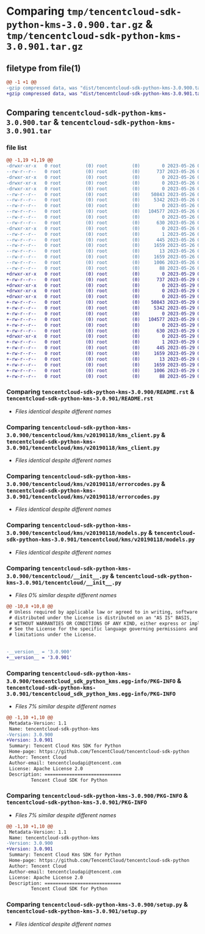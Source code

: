 # Comparing `tmp/tencentcloud-sdk-python-kms-3.0.900.tar.gz` & `tmp/tencentcloud-sdk-python-kms-3.0.901.tar.gz`

## filetype from file(1)

```diff
@@ -1 +1 @@
-gzip compressed data, was "dist/tencentcloud-sdk-python-kms-3.0.900.tar", last modified: Fri May 26 02:22:04 2023, max compression
+gzip compressed data, was "dist/tencentcloud-sdk-python-kms-3.0.901.tar", last modified: Mon May 29 02:30:58 2023, max compression
```

## Comparing `tencentcloud-sdk-python-kms-3.0.900.tar` & `tencentcloud-sdk-python-kms-3.0.901.tar`

### file list

```diff
@@ -1,19 +1,19 @@
-drwxr-xr-x   0 root         (0) root         (0)        0 2023-05-26 02:22:04.000000 tencentcloud-sdk-python-kms-3.0.900/
--rw-r--r--   0 root         (0) root         (0)      737 2023-05-26 02:22:04.000000 tencentcloud-sdk-python-kms-3.0.900/README.rst
-drwxr-xr-x   0 root         (0) root         (0)        0 2023-05-26 02:22:04.000000 tencentcloud-sdk-python-kms-3.0.900/tencentcloud/
-drwxr-xr-x   0 root         (0) root         (0)        0 2023-05-26 02:22:04.000000 tencentcloud-sdk-python-kms-3.0.900/tencentcloud/kms/
-drwxr-xr-x   0 root         (0) root         (0)        0 2023-05-26 02:22:04.000000 tencentcloud-sdk-python-kms-3.0.900/tencentcloud/kms/v20190118/
--rw-r--r--   0 root         (0) root         (0)    50843 2023-05-26 02:22:04.000000 tencentcloud-sdk-python-kms-3.0.900/tencentcloud/kms/v20190118/kms_client.py
--rw-r--r--   0 root         (0) root         (0)     5342 2023-05-26 02:22:04.000000 tencentcloud-sdk-python-kms-3.0.900/tencentcloud/kms/v20190118/errorcodes.py
--rw-r--r--   0 root         (0) root         (0)        0 2023-05-26 02:22:04.000000 tencentcloud-sdk-python-kms-3.0.900/tencentcloud/kms/v20190118/__init__.py
--rw-r--r--   0 root         (0) root         (0)   104577 2023-05-26 02:22:04.000000 tencentcloud-sdk-python-kms-3.0.900/tencentcloud/kms/v20190118/models.py
--rw-r--r--   0 root         (0) root         (0)        0 2023-05-26 02:22:04.000000 tencentcloud-sdk-python-kms-3.0.900/tencentcloud/kms/__init__.py
--rw-r--r--   0 root         (0) root         (0)      630 2023-05-26 02:22:04.000000 tencentcloud-sdk-python-kms-3.0.900/tencentcloud/__init__.py
-drwxr-xr-x   0 root         (0) root         (0)        0 2023-05-26 02:22:04.000000 tencentcloud-sdk-python-kms-3.0.900/tencentcloud_sdk_python_kms.egg-info/
--rw-r--r--   0 root         (0) root         (0)        1 2023-05-26 02:22:04.000000 tencentcloud-sdk-python-kms-3.0.900/tencentcloud_sdk_python_kms.egg-info/dependency_links.txt
--rw-r--r--   0 root         (0) root         (0)      445 2023-05-26 02:22:04.000000 tencentcloud-sdk-python-kms-3.0.900/tencentcloud_sdk_python_kms.egg-info/SOURCES.txt
--rw-r--r--   0 root         (0) root         (0)     1659 2023-05-26 02:22:04.000000 tencentcloud-sdk-python-kms-3.0.900/tencentcloud_sdk_python_kms.egg-info/PKG-INFO
--rw-r--r--   0 root         (0) root         (0)       13 2023-05-26 02:22:04.000000 tencentcloud-sdk-python-kms-3.0.900/tencentcloud_sdk_python_kms.egg-info/top_level.txt
--rw-r--r--   0 root         (0) root         (0)     1659 2023-05-26 02:22:04.000000 tencentcloud-sdk-python-kms-3.0.900/PKG-INFO
--rw-r--r--   0 root         (0) root         (0)     1006 2023-05-26 02:22:04.000000 tencentcloud-sdk-python-kms-3.0.900/setup.py
--rw-r--r--   0 root         (0) root         (0)       88 2023-05-26 02:22:04.000000 tencentcloud-sdk-python-kms-3.0.900/setup.cfg
+drwxr-xr-x   0 root         (0) root         (0)        0 2023-05-29 02:30:58.000000 tencentcloud-sdk-python-kms-3.0.901/
+-rw-r--r--   0 root         (0) root         (0)      737 2023-05-29 02:30:58.000000 tencentcloud-sdk-python-kms-3.0.901/README.rst
+drwxr-xr-x   0 root         (0) root         (0)        0 2023-05-29 02:30:58.000000 tencentcloud-sdk-python-kms-3.0.901/tencentcloud/
+drwxr-xr-x   0 root         (0) root         (0)        0 2023-05-29 02:30:58.000000 tencentcloud-sdk-python-kms-3.0.901/tencentcloud/kms/
+drwxr-xr-x   0 root         (0) root         (0)        0 2023-05-29 02:30:58.000000 tencentcloud-sdk-python-kms-3.0.901/tencentcloud/kms/v20190118/
+-rw-r--r--   0 root         (0) root         (0)    50843 2023-05-29 02:30:58.000000 tencentcloud-sdk-python-kms-3.0.901/tencentcloud/kms/v20190118/kms_client.py
+-rw-r--r--   0 root         (0) root         (0)     5342 2023-05-29 02:30:58.000000 tencentcloud-sdk-python-kms-3.0.901/tencentcloud/kms/v20190118/errorcodes.py
+-rw-r--r--   0 root         (0) root         (0)        0 2023-05-29 02:30:58.000000 tencentcloud-sdk-python-kms-3.0.901/tencentcloud/kms/v20190118/__init__.py
+-rw-r--r--   0 root         (0) root         (0)   104577 2023-05-29 02:30:58.000000 tencentcloud-sdk-python-kms-3.0.901/tencentcloud/kms/v20190118/models.py
+-rw-r--r--   0 root         (0) root         (0)        0 2023-05-29 02:30:58.000000 tencentcloud-sdk-python-kms-3.0.901/tencentcloud/kms/__init__.py
+-rw-r--r--   0 root         (0) root         (0)      630 2023-05-29 02:30:58.000000 tencentcloud-sdk-python-kms-3.0.901/tencentcloud/__init__.py
+drwxr-xr-x   0 root         (0) root         (0)        0 2023-05-29 02:30:58.000000 tencentcloud-sdk-python-kms-3.0.901/tencentcloud_sdk_python_kms.egg-info/
+-rw-r--r--   0 root         (0) root         (0)        1 2023-05-29 02:30:58.000000 tencentcloud-sdk-python-kms-3.0.901/tencentcloud_sdk_python_kms.egg-info/dependency_links.txt
+-rw-r--r--   0 root         (0) root         (0)      445 2023-05-29 02:30:58.000000 tencentcloud-sdk-python-kms-3.0.901/tencentcloud_sdk_python_kms.egg-info/SOURCES.txt
+-rw-r--r--   0 root         (0) root         (0)     1659 2023-05-29 02:30:58.000000 tencentcloud-sdk-python-kms-3.0.901/tencentcloud_sdk_python_kms.egg-info/PKG-INFO
+-rw-r--r--   0 root         (0) root         (0)       13 2023-05-29 02:30:58.000000 tencentcloud-sdk-python-kms-3.0.901/tencentcloud_sdk_python_kms.egg-info/top_level.txt
+-rw-r--r--   0 root         (0) root         (0)     1659 2023-05-29 02:30:58.000000 tencentcloud-sdk-python-kms-3.0.901/PKG-INFO
+-rw-r--r--   0 root         (0) root         (0)     1006 2023-05-29 02:30:58.000000 tencentcloud-sdk-python-kms-3.0.901/setup.py
+-rw-r--r--   0 root         (0) root         (0)       88 2023-05-29 02:30:58.000000 tencentcloud-sdk-python-kms-3.0.901/setup.cfg
```

### Comparing `tencentcloud-sdk-python-kms-3.0.900/README.rst` & `tencentcloud-sdk-python-kms-3.0.901/README.rst`

 * *Files identical despite different names*

### Comparing `tencentcloud-sdk-python-kms-3.0.900/tencentcloud/kms/v20190118/kms_client.py` & `tencentcloud-sdk-python-kms-3.0.901/tencentcloud/kms/v20190118/kms_client.py`

 * *Files identical despite different names*

### Comparing `tencentcloud-sdk-python-kms-3.0.900/tencentcloud/kms/v20190118/errorcodes.py` & `tencentcloud-sdk-python-kms-3.0.901/tencentcloud/kms/v20190118/errorcodes.py`

 * *Files identical despite different names*

### Comparing `tencentcloud-sdk-python-kms-3.0.900/tencentcloud/kms/v20190118/models.py` & `tencentcloud-sdk-python-kms-3.0.901/tencentcloud/kms/v20190118/models.py`

 * *Files identical despite different names*

### Comparing `tencentcloud-sdk-python-kms-3.0.900/tencentcloud/__init__.py` & `tencentcloud-sdk-python-kms-3.0.901/tencentcloud/__init__.py`

 * *Files 0% similar despite different names*

```diff
@@ -10,8 +10,8 @@
 # Unless required by applicable law or agreed to in writing, software
 # distributed under the License is distributed on an "AS IS" BASIS,
 # WITHOUT WARRANTIES OR CONDITIONS OF ANY KIND, either express or implied.
 # See the License for the specific language governing permissions and
 # limitations under the License.
 
 
-__version__ = '3.0.900'
+__version__ = '3.0.901'
```

### Comparing `tencentcloud-sdk-python-kms-3.0.900/tencentcloud_sdk_python_kms.egg-info/PKG-INFO` & `tencentcloud-sdk-python-kms-3.0.901/tencentcloud_sdk_python_kms.egg-info/PKG-INFO`

 * *Files 7% similar despite different names*

```diff
@@ -1,10 +1,10 @@
 Metadata-Version: 1.1
 Name: tencentcloud-sdk-python-kms
-Version: 3.0.900
+Version: 3.0.901
 Summary: Tencent Cloud Kms SDK for Python
 Home-page: https://github.com/TencentCloud/tencentcloud-sdk-python
 Author: Tencent Cloud
 Author-email: tencentcloudapi@tencent.com
 License: Apache License 2.0
 Description: ============================
         Tencent Cloud SDK for Python
```

### Comparing `tencentcloud-sdk-python-kms-3.0.900/PKG-INFO` & `tencentcloud-sdk-python-kms-3.0.901/PKG-INFO`

 * *Files 7% similar despite different names*

```diff
@@ -1,10 +1,10 @@
 Metadata-Version: 1.1
 Name: tencentcloud-sdk-python-kms
-Version: 3.0.900
+Version: 3.0.901
 Summary: Tencent Cloud Kms SDK for Python
 Home-page: https://github.com/TencentCloud/tencentcloud-sdk-python
 Author: Tencent Cloud
 Author-email: tencentcloudapi@tencent.com
 License: Apache License 2.0
 Description: ============================
         Tencent Cloud SDK for Python
```

### Comparing `tencentcloud-sdk-python-kms-3.0.900/setup.py` & `tencentcloud-sdk-python-kms-3.0.901/setup.py`

 * *Files identical despite different names*

